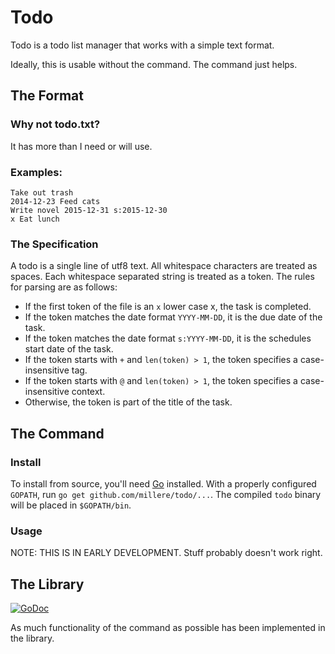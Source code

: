 # Todo

Todo is a todo list manager that works with a simple text format.

Ideally, this is usable without the command. The command just helps.

## The Format

### Why not todo.txt?

It has more than I need or will use.

### Examples:

```
Take out trash
2014-12-23 Feed cats
Write novel 2015-12-31 s:2015-12-30
x Eat lunch
```

### The Specification

A todo is a single line of utf8 text. All whitespace characters are treated as spaces.
Each whitespace separated string is treated as a token. The rules for parsing are as follows:

- If the first token of the file is an `x` lower case x, the task is completed.
- If the token matches the date format `YYYY-MM-DD`, it is the due date of the task.
- If the token matches the date format `s:YYYY-MM-DD`, it is the schedules start date of the task.
- If the token starts with `+` and `len(token) > 1`, the token specifies a case-insensitive tag.
- If the token starts with `@` and `len(token) > 1`, the token specifies a case-insensitive context.
- Otherwise, the token is part of the title of the task.

## The Command

### Install

To install from source, you'll need [Go](https://golang.org) installed. With a properly configured
`GOPATH`, run `go get github.com/millere/todo/...`. The compiled `todo` binary will be placed in `$GOPATH/bin`.

### Usage

NOTE: THIS IS IN EARLY DEVELOPMENT. Stuff probably doesn't work right.

## The Library

[![GoDoc](https://godoc.org/github.com/millere/todo?status.svg)](https://godoc.org/github.com/millere/todo)

As much functionality of the command as possible has been implemented in the library.

